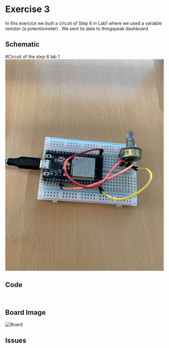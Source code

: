



# Exercise 3

In this exercice we built a circuit of Step 6 in Lab1 where we used a variable resistor (a potentiometer) . We sent its data to thingspeak dashboard 

## Schematic 
#Circuit of the step 6 lab 1
![Test Image00](https://github.com/efrei-paris-sud/2020-C-Just-do-it/blob/main/lab/4/Ex3/130269802_692890121429086_8781718814336482788_n.jpg)

## Code
 ```Arduino


```
## Board Image
![Board]()


## Issues

